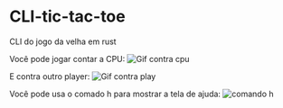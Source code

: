 # CLI-tic-tac-toe
CLI do jogo da velha em rust

Você pode jogar contar a CPU:
![Gif contra cpu](https://user-images.githubusercontent.com/90113653/201543525-39fd8995-756f-44d4-8ecd-96da83c61ff0.gif)

E contra outro player:
![Gif contra play](https://user-images.githubusercontent.com/90113653/201543608-66dde04c-59f6-4698-9389-b2bd6559de9b.gif)

Você pode usa o comado h para mostrar a tela de ajuda:
![comando h](https://user-images.githubusercontent.com/90113653/201543674-87f7c270-a998-44f2-9ce7-1932479f3420.png)
